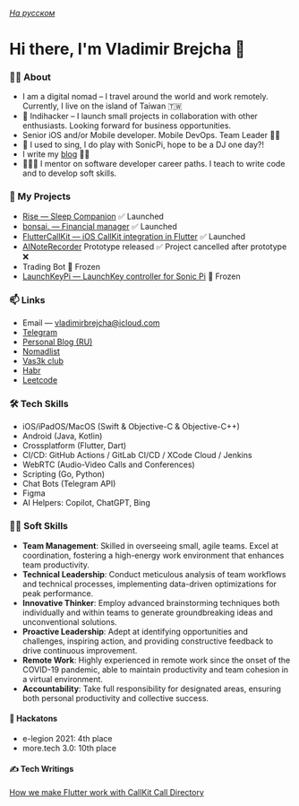 *[На русском](README-RU.md)*

# Hi there, I'm Vladimir Brejcha 👋

### 🙋‍♂️ About

- I am a digital nomad – I travel around the world and work remotely. Currently, I live on the island of Taiwan 🇹🇼
- 💎 Indihacker – I launch small projects in collaboration with other enthusiasts. Looking forward for business opportunities.
- Senior iOS and/or Mobile developer. Mobile DevOps. Team Leader 💪🏻
- 🎹 I used to sing, I do play with SonicPi, hope to be a DJ one day?!
- I write my [blog](https://blog.vladimirbrejcha.com) ✍🏻
- 👨🏻‍🏫 I mentor on software developer career paths. I teach to write code and to develop soft skills.

### 🚀 My Projects

- [Rise — Sleep Companion](https://rise.vladimirbrejcha.com) ✅ Launched
- [bonsai. — Financial manager](https://github.com/appbonsai) ✅ Launched
- [FlutterCallKit — iOS CallKit integration in Flutter](https://github.com/voximplant/flutter_callkit) ✅ Launched
- [AINoteRecorder](https://apps.apple.com/us/app/ai-note-recorder/id6449199489) Prototype released ✅ Project cancelled after prototype ❌
- Trading Bot 🛑 Frozen
- [LaunchKeyPi — LaunchKey controller for Sonic Pi](https://github.com/VladimirBrejcha/LaunchkeyPi) 🛑 Frozen

### 📫 Links

- Email — vladimirbrejcha@icloud.com
- [Telegram](https://t.me/vladimirbrejcha)
- [Personal Blog (RU)](https://blog.vladimirbrejcha.com)
- [Nomadlist](https://nomadlist.com/@vladimirbrejcha)
- [Vas3k club](https://vas3k.club/user/VladimirBrejcha/)
- [Habr](https://habr.com/ru/users/VladimirBrejcha/)
- [Leetcode](https://leetcode.com/VladimirBrejcha/)

### 🛠 Tech Skills

- iOS/iPadOS/MacOS (Swift & Objective-C & Objective-C++)
- Android (Java, Kotlin)
- Crossplatform (Flutter, Dart)
- CI/CD: GitHub Actions / GitLab CI/CD / XCode Cloud / Jenkins
- WebRTC (Audio-Video Calls and Conferences)
- Scripting (Go, Python)
- Chat Bots (Telegram API)
- Figma
- AI Helpers: Copilot, ChatGPT, Bing

### 🧘🏻 Soft Skills

- **Team Management**: Skilled in overseeing small, agile teams. Excel at coordination, fostering a high-energy work environment that enhances team productivity.
- **Technical Leadership**: Conduct meticulous analysis of team workflows and technical processes, implementing data-driven optimizations for peak performance.
- **Innovative Thinker**: Employ advanced brainstorming techniques both individually and within teams to generate groundbreaking ideas and unconventional solutions.
- **Proactive Leadership**: Adept at identifying opportunities and challenges, inspiring action, and providing constructive feedback to drive continuous improvement.
- **Remote Work**: Highly experienced in remote work since the onset of the COVID-19 pandemic, able to maintain productivity and team cohesion in a virtual environment.
- **Accountability**: Take full responsibility for designated areas, ensuring both personal productivity and collective success.

#### 🤺 Hackatons

- e-legion 2021: 4th place
- more.tech 3.0: 10th place

#### ✍️ Tech Writings

[How we make Flutter work with CallKit Call Directory](https://dev.to/imaximova/how-we-make-flutter-work-with-callkit-call-directory-5334)
